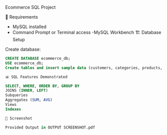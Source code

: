 Ecommerce SQL Project

🔧 Requirements

- MySQL installed
- Command Prompt or Terminal access
-MySQL Workbench
🏗 Database Setup

Create database:

   ```sql
CREATE DATABASE ecommerce_db;
USE ecommerce_db;
Create tables and insert sample data (customers, categories, products, orders, order_items)

📊 SQL Features Demonstrated

SELECT, WHERE, ORDER BY, GROUP BY
JOINS (INNER, LEFT)
Subqueries
Aggregates (SUM, AVG)
Views
Indexes

📸 Screenshot

Provided Output in OUTPUT SCREENSHOT.pdf
